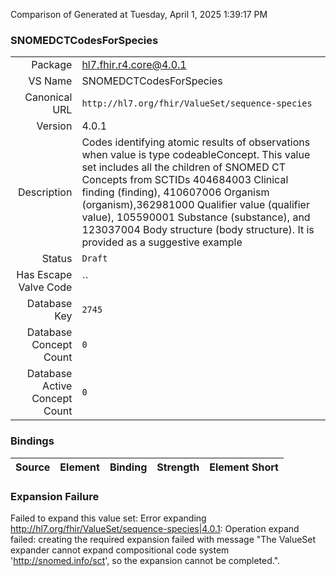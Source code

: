 Comparison of 
Generated at Tuesday, April 1, 2025 1:39:17 PM

### SNOMEDCTCodesForSpecies

|      |     |
| ---: | --- |
| Package | hl7.fhir.r4.core@4.0.1 |
| VS Name | SNOMEDCTCodesForSpecies |
| Canonical URL | `http://hl7.org/fhir/ValueSet/sequence-species` |
| Version | 4.0.1 |
| Description | Codes identifying atomic results of observations when value is type codeableConcept. This value set includes all the children of SNOMED CT Concepts from SCTIDs 404684003 Clinical finding (finding), 410607006 Organism (organism),362981000 Qualifier value (qualifier value), 105590001 Substance (substance), and 123037004 Body structure (body structure).  It is provided as a suggestive example |
| Status | `Draft` |
| Has Escape Valve Code | `` |
| Database Key | `2745` |
| Database Concept Count | `0` |
| Database Active Concept Count | `0` |
### Bindings

| Source | Element | Binding | Strength | Element Short |
| ------ | ------- | ------- | -------- | ------------- |

### Expansion Failure

Failed to expand this value set: Error expanding http://hl7.org/fhir/ValueSet/sequence-species|4.0.1: Operation expand failed: creating the required expansion failed with message "The ValueSet expander cannot expand compositional code system 'http://snomed.info/sct', so the expansion cannot be completed.".
